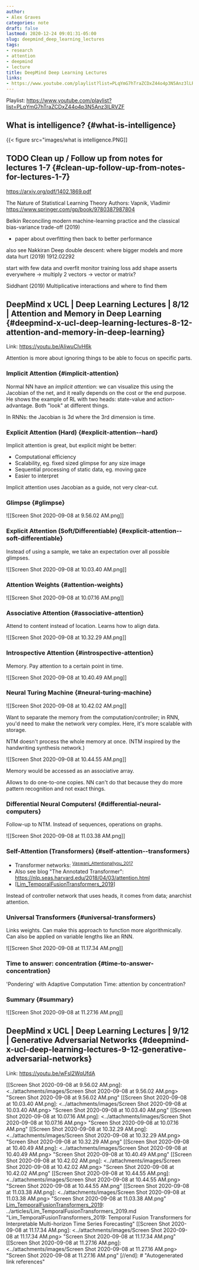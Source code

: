 ```yaml
---
author:
- Alex Graves
categories: note
draft: false
lastmod: 2020-12-24 09:01:31-05:00
slug: deepmind_deep_learning_lectures
tags:
- research
- attention
- deepmind
- lecture
title: DeepMind Deep Learning Lectures
links:
- https://www.youtube.com/playlist?list=PLqYmG7hTraZCDxZ44o4p3N5Anz3lLRVZF
---
```



Playlist: <https://www.youtube.com/playlist?list=PLqYmG7hTraZCDxZ44o4p3N5Anz3lLRVZF>

## What is intelligence? {#what-is-intelligence}

{{< figure src="images/what is intelligence.PNG]]

## <span class="org-todo todo TODO">TODO</span> Clean up / Follow up from notes for lectures 1-7 {#clean-up-follow-up-from-notes-for-lectures-1-7}

<https://arxiv.org/pdf/1402.1869.pdf>

The Nature of Statistical Learning Theory
Authors: Vapnik, Vladimir
<https://www.springer.com/gp/book/9780387987804>

Belkin
Reconciling modern machine-learning practice and the classical bias-variance trade-off (2019)

- paper about overfitting then back to better performance

also see
Nakkiran
Deep double descent: where bigger models and more data hurt (2019)
1912.02292

start with few data and overfit
monitor training loss
add shape asserts everywhere -> multiply 2 vectors -> vector or matrix?

Siddhant (2019)
Multiplicative interactions and where to find them

## DeepMind x UCL | Deep Learning Lectures | 8/12 | Attention and Memory in Deep Learning {#deepmind-x-ucl-deep-learning-lectures-8-12-attention-and-memory-in-deep-learning}

Link: <https://youtu.be/AIiwuClvH6k>

Attention is more about ignoring things to be able to focus on specific parts.

### Implicit Attention {#implicit-attention}

Normal NN have an _implicit attention_: we can visualize this using the Jacobian
of the net, and it really depends on the cost or the end purpose. He shows the
example of RL with two heads: state-value and action-advantage. Both "look" at
different things.

In RNNs: the Jacobian is 3d where the 3rd dimension is time.

### Explicit Attention (Hard) {#explicit-attention--hard}

Implicit attention is great, but explicit might be better:

- Computational efficiency
- Scalability, eg. fixed sized glimpse for any size image
- Sequential processing of static data, eg. moving gaze
- Easier to interpret

Implicit attention uses Jacobian as a guide, not very clear-cut.

### Glimpse {#glimpse}

![[Screen Shot 2020-09-08 at 9.56.02 AM.png]]

### Explicit Attention (Soft/Differentiable) {#explicit-attention--soft-differentiable}

Instead of using a sample, we take an expectation over all possible glimpses.

![[Screen Shot 2020-09-08 at 10.03.40 AM.png]]

### Attention Weights {#attention-weights}

![[Screen Shot 2020-09-08 at 10.07.16 AM.png]]

### Associative Attention {#associative-attention}

Attend to content instead of location. Learns how to align data.

![[Screen Shot 2020-09-08 at 10.32.29 AM.png]]

### Introspective Attention {#introspective-attention}

Memory. Pay attention to a certain point in time.

![[Screen Shot 2020-09-08 at 10.40.49 AM.png]]

### Neural Turing Machine {#neural-turing-machine}

![[Screen Shot 2020-09-08 at 10.42.02 AM.png]]

Want to separate the memory from the computation/controller; in RNN, you'd need
to make the network very complex. Here, it's more scalable with storage.

NTM doesn't process the whole memory at once. (NTM inspired by the handwriting
synthesis network.)

![[Screen Shot 2020-09-08 at 10.44.55 AM.png]]

Memory would be accessed as an associative array.

Allows to do one-to-one copies. NN can't do that because they do more pattern
recognition and not exact things.

### Differential Neural Computers! {#differential-neural-computers}

Follow-up to NTM. Instead of sequences, operations on graphs.

![[Screen Shot 2020-09-08 at 11.03.38 AM.png]]

### Self-Attention (Transformers) {#self-attention--transformers}

- Transformer networks: <sup id="d91e0cc104a7c55638980581a2868ea4"><a href="#Vaswani_Attentionallyou_2017" title="Vaswani, Shazeer, Parmar, Uszkoreit, Jones, Gomez, Kaiser \&amp; Polosukhin, Attention Is All You Need, v(), (2017).">Vaswani_Attentionallyou_2017</a></sup>
- Also see blog "The Annotated Transformer":
    <https://nlp.seas.harvard.edu/2018/04/03/attention.html>
- [[Lim_TemporalFusionTransformers_2019]]

Instead of controller network that uses heads, it comes from data; anarchist
attention.

### Universal Transformers {#universal-transformers}

Links weights. Can make this approach to function more algorithmically.
Can also be applied on variable lengths like an RNN.

![[Screen Shot 2020-09-08 at 11.17.34 AM.png]]

### Time to answer: concentration {#time-to-answer-concentration}

'Pondering' with Adaptive Computation Time: attention by concentration?

### Summary {#summary}

![[Screen Shot 2020-09-08 at 11.27.16 AM.png]]

## DeepMind x UCL | Deep Learning Lectures | 9/12 | Generative Adversarial Networks {#deepmind-x-ucl-deep-learning-lectures-9-12-generative-adversarial-networks}

Link: <https://youtu.be/wFsI2WqUfdA>

[Lim_TemporalFusionTransformers_2019]: ../articles/Lim_TemporalFusionTransformers_2019.md "Lim_TemporalFusionTransformers_2019: Temporal Fusion Transformers for Interpretable Multi-horizon Time Series Forecasting"

[//begin]: # "Autogenerated link references for markdown compatibility"
[[Screen Shot 2020-09-08 at 9.56.02 AM.png]: <../attachments/images/Screen Shot 2020-09-08 at 9.56.02 AM.png> "Screen Shot 2020-09-08 at 9.56.02 AM.png"
[[Screen Shot 2020-09-08 at 10.03.40 AM.png]: <../attachments/images/Screen Shot 2020-09-08 at 10.03.40 AM.png> "Screen Shot 2020-09-08 at 10.03.40 AM.png"
[[Screen Shot 2020-09-08 at 10.07.16 AM.png]: <../attachments/images/Screen Shot 2020-09-08 at 10.07.16 AM.png> "Screen Shot 2020-09-08 at 10.07.16 AM.png"
[[Screen Shot 2020-09-08 at 10.32.29 AM.png]: <../attachments/images/Screen Shot 2020-09-08 at 10.32.29 AM.png> "Screen Shot 2020-09-08 at 10.32.29 AM.png"
[[Screen Shot 2020-09-08 at 10.40.49 AM.png]: <../attachments/images/Screen Shot 2020-09-08 at 10.40.49 AM.png> "Screen Shot 2020-09-08 at 10.40.49 AM.png"
[[Screen Shot 2020-09-08 at 10.42.02 AM.png]: <../attachments/images/Screen Shot 2020-09-08 at 10.42.02 AM.png> "Screen Shot 2020-09-08 at 10.42.02 AM.png"
[[Screen Shot 2020-09-08 at 10.44.55 AM.png]: <../attachments/images/Screen Shot 2020-09-08 at 10.44.55 AM.png> "Screen Shot 2020-09-08 at 10.44.55 AM.png"
[[Screen Shot 2020-09-08 at 11.03.38 AM.png]: <../attachments/images/Screen Shot 2020-09-08 at 11.03.38 AM.png> "Screen Shot 2020-09-08 at 11.03.38 AM.png"
[Lim_TemporalFusionTransformers_2019]: ../articles/Lim_TemporalFusionTransformers_2019.md "Lim_TemporalFusionTransformers_2019: Temporal Fusion Transformers for Interpretable Multi-horizon Time Series Forecasting"
[[Screen Shot 2020-09-08 at 11.17.34 AM.png]: <../attachments/images/Screen Shot 2020-09-08 at 11.17.34 AM.png> "Screen Shot 2020-09-08 at 11.17.34 AM.png"
[[Screen Shot 2020-09-08 at 11.27.16 AM.png]: <../attachments/images/Screen Shot 2020-09-08 at 11.27.16 AM.png> "Screen Shot 2020-09-08 at 11.27.16 AM.png"
[//end]: # "Autogenerated link references"
